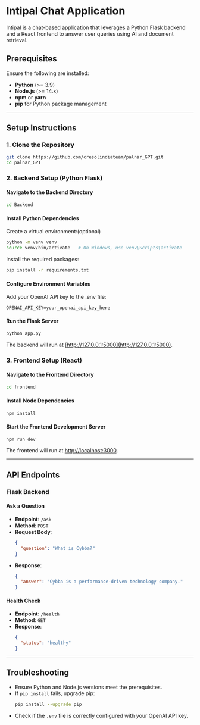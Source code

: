 # Intipal Chat Application

Intipal is a chat-based application that leverages a Python Flask backend and a React frontend to answer user queries using AI and document retrieval.

## Prerequisites

Ensure the following are installed:

- **Python** (>= 3.9)
- **Node.js** (>= 14.x)
- **npm** or **yarn**
- **pip** for Python package management

---

## Setup Instructions

### 1. Clone the Repository

```bash
git clone https://github.com/cresolindiateam/palnar_GPT.git
cd palnar_GPT
```

### 2. Backend Setup (Python Flask)

#### Navigate to the Backend Directory
```bash
cd Backend
```

#### Install Python Dependencies

Create a virtual environment:(optional)
```bash
python -m venv venv
source venv/bin/activate   # On Windows, use venv\Scripts\activate
```

Install the required packages:
```bash
pip install -r requirements.txt
```

#### Configure Environment Variables

Add your OpenAI API key to the .env file:
```env
OPENAI_API_KEY=your_openai_api_key_here
```

#### Run the Flask Server
```bash
python app.py
```
The backend will run at [http://127.0.0.1:5000](http://127.0.0.1:5000).

### 3. Frontend Setup (React)

#### Navigate to the Frontend Directory
```bash
cd frontend
```

#### Install Node Dependencies
```bash
npm install
```

#### Start the Frontend Development Server
```bash
npm run dev
```
The frontend will run at [http://localhost:3000](http://localhost:3000).

---

## API Endpoints

### Flask Backend

#### Ask a Question
- **Endpoint**: `/ask`
- **Method**: `POST`
- **Request Body**:
  ```json
  {
    "question": "What is Cybba?"
  }
  ```
- **Response**:
  ```json
  {
    "answer": "Cybba is a performance-driven technology company."
  }
  ```

#### Health Check
- **Endpoint**: `/health`
- **Method**: `GET`
- **Response**:
  ```json
  {
    "status": "healthy"
  }
  ```

---

## Troubleshooting

- Ensure Python and Node.js versions meet the prerequisites.
- If `pip install` fails, upgrade pip:
  ```bash
  pip install --upgrade pip
  ```
- Check if the `.env` file is correctly configured with your OpenAI API key.

